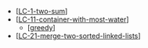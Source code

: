 - [[LC-1-two-sum]]
- [[LC-11-container-with-most-water]]
  - [[greedy]]
- [[LC-21-merge-two-sorted-linked-lists]]

[//begin]: # "Autogenerated link references for markdown compatibility"
[LC-1-two-sum]: <../data structures/arrays_strings_hashes/competitive/LC-1-two-sum> "1. Two Sum"
[LC-11-container-with-most-water]: <../data structures/arrays_strings_hashes/competitive/LC-11-container-with-most-water> "11. Container With Most Water"
[greedy]: greedy "greedy"
[LC-21-merge-two-sorted-linked-lists]: <../data structures/linked_lists/competitive/LC-21-merge-two-sorted-linked-lists> "21. Merge Two Sorted Linked Lists"
[//end]: # "Autogenerated link references"